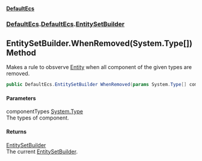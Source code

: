 #### [DefaultEcs](./index.md 'index')
### [DefaultEcs](./index.md 'index').[DefaultEcs](./DefaultEcs.md 'DefaultEcs').[EntitySetBuilder](./DefaultEcs-EntitySetBuilder.md 'DefaultEcs.EntitySetBuilder')
## EntitySetBuilder.WhenRemoved(System.Type[]) Method
Makes a rule to obsverve [Entity](./DefaultEcs-Entity.md 'DefaultEcs.Entity') when all component of the given types are removed.  
```C#
public DefaultEcs.EntitySetBuilder WhenRemoved(params System.Type[] componentTypes);
```
#### Parameters
<a name='DefaultEcs-EntitySetBuilder-WhenRemoved(System-Type--)-componentTypes'></a>
componentTypes [System.Type](https://docs.microsoft.com/en-us/dotnet/api/System.Type 'System.Type')  
The types of component.  
#### Returns
[EntitySetBuilder](./DefaultEcs-EntitySetBuilder.md 'DefaultEcs.EntitySetBuilder')  
The current [EntitySetBuilder](./DefaultEcs-EntitySetBuilder.md 'DefaultEcs.EntitySetBuilder').  
